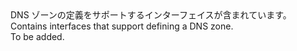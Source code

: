 <Namespace Name="Microsoft.Azure.Management.Dns.Fluent.DnsZone.Definition">
  <Docs>
    <summary><span data-ttu-id="2af53-101">DNS ゾーンの定義をサポートするインターフェイスが含まれています。</span><span class="sxs-lookup"><span data-stu-id="2af53-101">Contains interfaces that support defining a DNS zone.</span></span></summary> 
    <remarks>To be added.</remarks>
  </Docs>
</Namespace>
